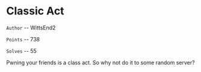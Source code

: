 # Classic Act

`Author` -- WittsEnd2

`Points` -- 738

`Solves` -- 55

Pwning your friends is a class act. So why not do it to some random server? 

